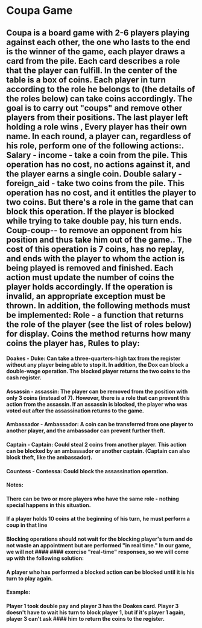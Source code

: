 # Coupa Game
## Coupa is a board game with 2-6 players playing against each other, the one who lasts to the end is the winner of the game,  each player draws a card from the pile. Each card describes a role that the player can fulfill. In the center of the table is a box of coins. Each player in turn according to the role he belongs to (the details of the roles below) can take coins accordingly. The goal is to carry out "coups" and remove other players from their positions. The last player left holding a role wins , Every player has their own name. In each round, a player can, regardless of his role, perform one of the following actions:. Salary - income - take a coin from the pile. This operation has no cost, no actions against it, and the player earns a single coin. Double salary - foreign_aid - take two coins from the pile. This operation has no cost, and it entitles the player to two coins. But there's a role in the game that can block this operation. If the player is blocked while trying to take double pay, his turn ends. Coup-coup-- to remove an opponent from his position and thus take him out of the game.. The cost of this operation is 7 coins, has no replay, and ends with the player to whom the action is being played is removed and finished. Each action must update the number of coins the player holds accordingly. If the operation is invalid, an appropriate exception must be thrown. In addition, the following methods must be implemented: Role - a function that returns the role of the player (see the list of roles below) for display. Coins the method returns how many coins the player has, Rules to play: <br/>
#### Doakes - Duke: Can take a three-quarters-high tax from the register without any player being able to stop it. In addition, the Dox can block a double-wage operation. The blocked player returns the two coins to the cash register.

#### Assassin - assassin: The player can be removed from the position with only 3 coins (instead of 7). However, there is a role that can prevent this action from the assassin. If an assassin is blocked, the player who was voted out after the assassination returns to the game.

#### Ambassador - Ambassador: A coin can be transferred from one player to another player, and the ambassador can prevent further theft.

#### Captain - Captain: Could steal 2 coins from another player. This action can be blocked by an ambassador or another captain. (Captain can also block theft, like the ambassador).

#### Countess - Contessa: Could block the assassination operation.
#### Notes:
#### There can be two or more players who have the same role - nothing special happens in this situation.
#### If a player holds 10 coins at the beginning of his turn, he must perform a coup in that line
#### Blocking operations should not wait for the blocking player's turn and do not waste an appointment but are performed "in real time." In our game, we will not #### #### exercise "real-time" responses, so we will come up with the following solution:
#### A player who has performed a blocked action can be blocked until it is his turn to play again.
#### Example:
#### Player 1 took double pay and player 3 has the Doakes card. Player 3 doesn't have to wait his turn to block player 1, but if it's player 1 again, player 3 can't ask #### him to return the coins to the register.
